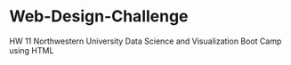# Web-Design-Challenge
HW 11 Northwestern University Data Science and Visualization Boot Camp using HTML
